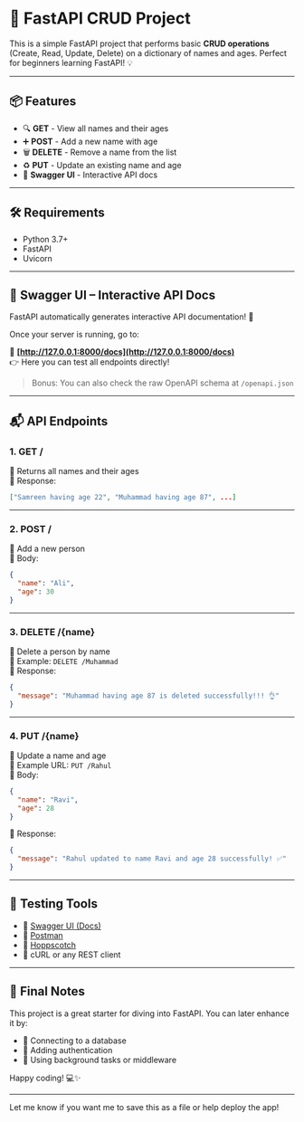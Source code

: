 

# 🚀 FastAPI CRUD Project

This is a simple FastAPI project that performs basic **CRUD operations** (Create, Read, Update, Delete) on a dictionary of names and ages. Perfect for beginners learning FastAPI! 💡

---

## 📦 Features

- 🔍 **GET** - View all names and their ages  
- ➕ **POST** - Add a new name with age  
- 🗑️ **DELETE** - Remove a name from the list  
- ♻️ **PUT** - Update an existing name and age  
- 🧭 **Swagger UI** - Interactive API docs

---

## 🛠️ Requirements

- Python 3.7+
- FastAPI
- Uvicorn

---


## 🧭 Swagger UI – Interactive API Docs

FastAPI automatically generates interactive API documentation! 🧪  

Once your server is running, go to:

🔗 **[http://127.0.0.1:8000/docs](http://127.0.0.1:8000/docs)**  
👉 Here you can test all endpoints directly!

> Bonus: You can also check the raw OpenAPI schema at `/openapi.json`

---

## 📬 API Endpoints

### 1. **GET /**  
🔹 Returns all names and their ages  
🔹 Response:
```json
["Samreen having age 22", "Muhammad having age 87", ...]
```

---

### 2. **POST /**  
🔹 Add a new person  
🔹 Body:
```json
{
  "name": "Ali",
  "age": 30
}
```

---

### 3. **DELETE /{name}**  
🔹 Delete a person by name  
🔹 Example: `DELETE /Muhammad`  
🔹 Response:
```json
{
  "message": "Muhammad having age 87 is deleted successfully!!! 👌"
}
```

---

### 4. **PUT /{name}**  
🔹 Update a name and age  
🔹 Example URL: `PUT /Rahul`  
🔹 Body:
```json
{
  "name": "Ravi",
  "age": 28
}
```

🔹 Response:
```json
{
  "message": "Rahul updated to name Ravi and age 28 successfully! ✅"
}
```

---

## 🧪 Testing Tools

- 🔹 [Swagger UI (Docs)](http://127.0.0.1:8000/docs)  
- 🔹 [Postman](https://www.postman.com/)  
- 🔹 [Hoppscotch](https://hoppscotch.io/)  
- 🔹 cURL or any REST client

---

## 🙌 Final Notes

This project is a great starter for diving into FastAPI. You can later enhance it by:

- 💾 Connecting to a database
- 🔐 Adding authentication
- 🔄 Using background tasks or middleware

Happy coding! 💻✨

---

Let me know if you want me to save this as a file or help deploy the app!